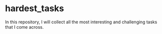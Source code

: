 # hardest_tasks
In this repository, I will collect all the most interesting and challenging tasks that I come across.
